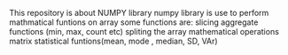 This repository is about NUMPY library 
numpy library is use to perform mathmatical funtions on array
some functions are:
slicing 
aggregate functions (min, max, count etc)
spliting the array
mathematical operations 
matrix
statistical funtions(mean, mode , median, SD, VAr)
